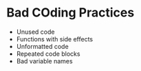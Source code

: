 Bad COding Practices
=========
* Unused code
* Functions with side effects
* Unformatted code
* Repeated code blocks
* Bad variable names
